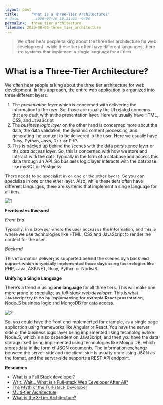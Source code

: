 ```yaml
---
layout: post
title:      "What is a Three-Tier Architecture?"
# date:       2020-07-20 19:31:03 -0400
permalink:  three_tier_architecture
filename: 2020-08-03-three_tier_architecture
---
```


> We often hear people talking about the three tier architecture for web development...while these tiers often have different languages, there are systems that implement a single language for all tiers

# What is a Three-Tier Architecture?

We often hear people talking about the three tier architecture for web development. In this approach, the entire web application is organized into three different layers. 

1. The *presentation layer* which is concerned with delivering the information to the user. So, those are usually the UI related concerns that are dealt with at the presentation layer. Here we usually have HTML, CSS, and JavaScript.
2. The *business logic layer* on the other hand is concerned more about the data, the data validation, the dynamic content processing, and generating the content to be delivered to the user. Here we usually have Ruby, Python, Java, C++ or PHP.
3. This is backed up behind the scenes with the data persistence layer or the *data access layer*. So, this is concerned with how we store and interact with the data, typically in the form of a database and access this data through an API. So business logic layer interacts with the database like mySQL or Postgress.

There needs to be specialist in on one or the other layers. So you can specialize in one or the other layer. Also, while these tiers often have different languages, there are systems that implement a single language for all tiers.

![1](https://user-images.githubusercontent.com/15071636/82156217-93e76b00-983f-11ea-9ed2-efcb1b31db65.png)

**Frontend vs Backend**

*Front End*

Typically, in a browser where the user accesses the information, and this is where we use technologies like HTML, CSS and JavaScript to render the content for the user.

*Backend*

This information delivery is supported behind the scenes by a back end support which is typically implemented these days using technologies like PHP, Java, ASP.NET, Ruby, Python or NodeJS.

**Unifying a Single Language**

There's a trend in using **one language** for all three tiers. This will make one more prone to specialize as *full-stack web developer*. This is what Javascript try to do by implementing for example React presentation, NodeJS business logic and MongoDB for data access. 

![2](https://user-images.githubusercontent.com/15071636/82156410-8b436480-9840-11ea-97ce-92bbe22307a7.png)

So, you could have the front end implemented for example, as a single page application using frameworks like Angular or React. You have the server side or the business logic layer being implemented using technologies like NodeJS, which is also dependent on JavaScript, and then you have the data storage itself being implemented using technologies like Mongo DB, which stores data in the form of JSON documents. The information exchange between the server-side and the client-side is usually done using JSON as the format, and the server-side supports a REST API endpoint.

**Resources**

<ul><li><a href="http://www.laurencegellert.com/2012/08/what-is-a-full-stack-developer/" target="_blank" rel="noopener nofollow">What is a Full Stack developer?</a></li><li><a href="http://edward-designer.com/web/full-stack-web-developer/" target="_blank" rel="noopener nofollow">Wait, Wait… What is a Full-stack Web Developer After All?</a></li><li><a href="http://andyshora.com/full-stack-developers.html" target="_blank" rel="noopener nofollow">The Myth of the Full-stack Developer</a></li><li><a href="https://en.wikipedia.org/wiki/Multitier_architecture" target="_blank" rel="noopener nofollow">Multi-tier Architecture</a></li><li><a href="http://www.tonymarston.net/php-mysql/3-tier-architecture.html" target="_blank" rel="noopener nofollow">What is the 3-Tier Architecture?</a></li></ul>